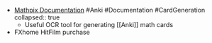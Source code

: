 - [Mathpix Documentation](https://mathpix.com/docs/snip/overview) #Anki #Documentation #CardGeneration
  collapsed:: true
	- Useful OCR tool for generating [[Anki]] math cards
- FXhome HitFilm purchase